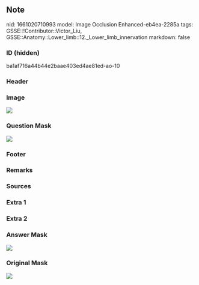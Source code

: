 ## Note
nid: 1661020710993
model: Image Occlusion Enhanced-eb4ea-2285a
tags: GSSE::!Contributor::Victor_Liu, GSSE::Anatomy::Lower_limb::12._Lower_limb_innervation
markdown: false

### ID (hidden)
ba1af716a44b44e2baae403ed4ae81ed-ao-10

### Header


### Image
<img src="tmp4_7v2j3z.png">

### Question Mask
<img src="ba1af716a44b44e2baae403ed4ae81ed-ao-10-Q.svg">

### Footer


### Remarks


### Sources


### Extra 1


### Extra 2


### Answer Mask
<img src="ba1af716a44b44e2baae403ed4ae81ed-ao-10-A.svg">

### Original Mask
<img src="ba1af716a44b44e2baae403ed4ae81ed-ao-O.svg">
